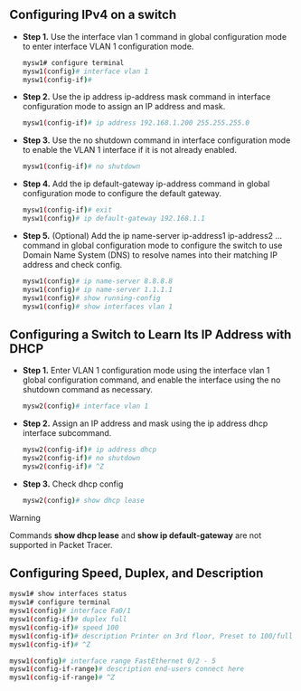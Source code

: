 ## Configuring IPv4 on a switch

- **Step 1.** Use the interface vlan 1 command in global configuration mode to enter interface VLAN 1 configuration mode.
    ```bash
    mysw1# configure terminal
    mysw1(config)# interface vlan 1
    mysw1(config-if)# 
    ```

- **Step 2.** Use the ip address ip-address mask command in interface configuration mode to assign an IP address and mask.
    ```bash
    mysw1(config-if)# ip address 192.168.1.200 255.255.255.0
    ```

- **Step 3.** Use the no shutdown command in interface configuration mode to enable the VLAN 1 interface if it is not already enabled.
    ```bash
    mysw1(config-if)# no shutdown
    ```

- **Step 4.** Add the ip default-gateway ip-address command in global configuration mode to configure the default gateway.
    ```bash
    mysw1(config-if)# exit
    mysw1(config)# ip default-gateway 192.168.1.1
    ```

- **Step 5.** (Optional) Add the ip name-server ip-address1 ip-address2 … command in global configuration mode to configure the switch to use Domain Name System (DNS) to resolve names into their matching IP address and check config.
    ```bash
    mysw1(config)# ip name-server 8.8.8.8
    mysw1(config)# ip name-server 1.1.1.1
    mysw1(config)# show running-config
    mysw1(config)# show interfaces vlan 1
    ```

## Configuring a Switch to Learn Its IP Address with DHCP
- **Step 1.** Enter VLAN 1 configuration mode using the interface vlan 1 global configuration command, and enable the interface using the no shutdown command as necessary.
    ```bash
    mysw2(config)# interface vlan 1
    ```
- **Step 2.** Assign an IP address and mask using the ip address dhcp interface subcommand.
    ```bash
    mysw2(config-if)# ip address dhcp
    mysw2(config-if)# no shutdown
    mysw2(config-if)# ^Z
    ```
- **Step 3.** Check dhcp config
    ```bash
    mysw2(config)# show dhcp lease
    ```

> [!WARNING]
> Commands **show dhcp lease** and **show ip default-gateway** are not supported in Packet Tracer. 

## Configuring Speed, Duplex, and Description

```bash
mysw1# show interfaces status
mysw1# configure terminal
mysw1(config)# interface Fa0/1
mysw1(config-if)# duplex full
mysw1(config-if)# speed 100
mysw1(config-if)# description Printer on 3rd floor, Preset to 100/full
mysw1(config-if)# ^Z

mysw1(config)# interface range FastEthernet 0/2 - 5
mysw1(config-if-range)# description end-users connect here 
mysw1(config-if-range)# ^Z 
```